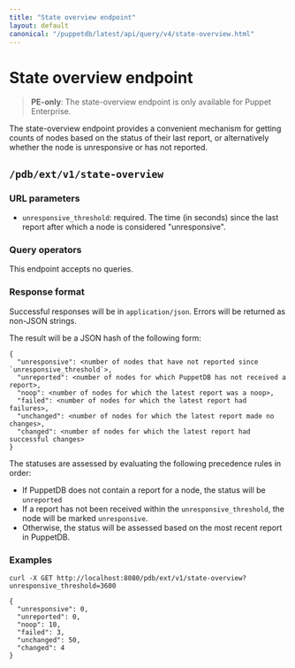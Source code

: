 ```yaml
---
title: "State overview endpoint"
layout: default
canonical: "/puppetdb/latest/api/query/v4/state-overview.html"
---
```


# State overview endpoint

[event-counts]: ./event-counts.markdown
[events]: ./events.markdown
[curl]: ../curl.markdown
[query]: query.markdown

> **PE-only**: The state-overview endpoint is only available for Puppet
> Enterprise.

The state-overview endpoint provides a convenient mechanism for getting counts
of nodes based on the status of their last report, or alternatively whether the
node is unresponsive or has not reported.

## `/pdb/ext/v1/state-overview`

### URL parameters

* `unresponsive_threshold`: required. The time (in seconds) since the last
  report after which a node is considered "unresponsive".

### Query operators

This endpoint accepts no queries.

### Response format

Successful responses will be in `application/json`. Errors will be returned as
non-JSON strings.

The result will be a JSON hash of the following form:

    {
      "unresponsive": <number of nodes that have not reported since `unresponsive_threshold`>,
      "unreported": <number of nodes for which PuppetDB has not received a report>,
      "noop": <number of nodes for which the latest report was a noop>,
      "failed": <number of nodes for which the latest report had failures>,
      "unchanged": <number of nodes for which the latest report made no changes>,
      "changed": <number of nodes for which the latest report had successful changes>
    }

The statuses are assessed by evaluating the following precedence rules in order:
* If PuppetDB does not contain a report for a node, the status will be `unreported`
* If a report has not been received within the `unresponsive_threshold`, the
  node will be marked `unresponsive`.
* Otherwise, the status will be assessed based on the most recent report in
  PuppetDB.

### Examples

    curl -X GET http://localhost:8080/pdb/ext/v1/state-overview?unresponsive_threshold=3600

    {
      "unresponsive": 0,
      "unreported": 0,
      "noop": 10,
      "failed": 3,
      "unchanged": 50,
      "changed": 4
    }
